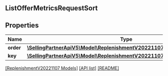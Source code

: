 ## ListOfferMetricsRequestSort

## Properties

Name | Type | Description | Notes
------------ | ------------- | ------------- | -------------
**order** | [**\SellingPartnerApiV5\Model\ReplenishmentV20221107\SortOrder**](SortOrder.md) |  |
**key** | [**\SellingPartnerApiV5\Model\ReplenishmentV20221107\ListOfferMetricsSortKey**](ListOfferMetricsSortKey.md) |  |

[[ReplenishmentV20221107 Models]](../) [[API list]](../../Api) [[README]](../../../README.md)
